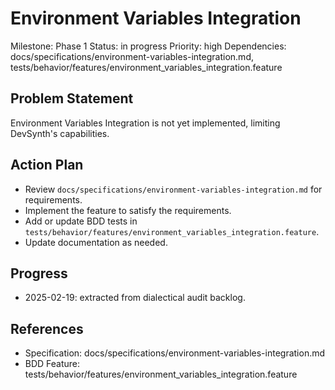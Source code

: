 # Environment Variables Integration
Milestone: Phase 1
Status: in progress
Priority: high
Dependencies: docs/specifications/environment-variables-integration.md, tests/behavior/features/environment_variables_integration.feature

## Problem Statement
Environment Variables Integration is not yet implemented, limiting DevSynth's capabilities.


## Action Plan
- Review `docs/specifications/environment-variables-integration.md` for requirements.
- Implement the feature to satisfy the requirements.
- Add or update BDD tests in `tests/behavior/features/environment_variables_integration.feature`.
- Update documentation as needed.

## Progress
- 2025-02-19: extracted from dialectical audit backlog.

## References
- Specification: docs/specifications/environment-variables-integration.md
- BDD Feature: tests/behavior/features/environment_variables_integration.feature
